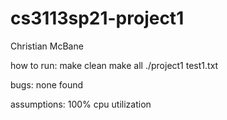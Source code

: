 # cs3113sp21-project1

Christian McBane

how to run:
make clean
make all
./project1 test1.txt

bugs: none found

assumptions: 100% cpu utilization
